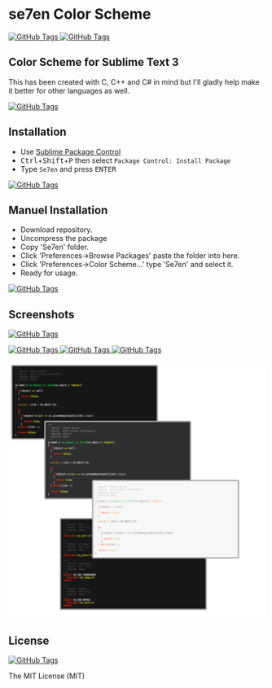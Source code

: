 # se7en Color Scheme
[![GitHub Tags](https://img.shields.io/badge/version-1.0.0-brightgreen.svg)
](https://github.com/csknklc/Se7en)
[![GitHub Tags](https://img.shields.io/badge/sublime--text-3-red.svg)
](https://github.com/csknklc/Se7en)

## Color Scheme for Sublime Text 3
This has been created with C, C++ and C# in mind but I'll gladly help make it better for other languages as well.

[![GitHub Tags](https://img.shields.io/badge/coverage-C%2FC%2B%2B-blue.svg)
](https://github.com/csknklc/Se7en)

## Installation

* Use [Sublime Package Control](http://wbond.net/sublime_packages/package_control "Sublime Package Control")
* <kbd>Ctrl</kbd>+<kbd>Shift</kbd>+<kbd>P</kbd> then select `Package Control: Install Package`
* Type `Se7en` and press <kbd>ENTER</kbd>

[![GitHub Tags](https://img.shields.io/badge/status-unavailable-red.svg)
](https://github.com/csknklc/Se7en)

## Manuel Installation
* Download repository.
* Uncompress the package
* Copy 'Se7en' folder.
* Click 'Preferences->Browse Packages' paste the folder into here. 
* Click 'Preferences->Color Scheme...' type 'Se7en' and select it. 
* Ready for usage.

[![GitHub Tags](https://img.shields.io/badge/status-available-brightgreen.svg)
](https://github.com/csknklc/Se7en)

## Screenshots

[![GitHub Tags](https://img.shields.io/badge/theme-Material-orange.svg)
](http://equinsuocha.io/material-theme/#/default)

[![GitHub Tags](https://img.shields.io/badge/color-black-000000.svg)
](https://github.com/csknklc/Se7en)
[![GitHub Tags](https://img.shields.io/badge/color-dark-lightgrey.svg)
](https://github.com/csknklc/Se7en)
[![GitHub Tags](https://img.shields.io/badge/color-light-blue.svg)
](https://github.com/csknklc/Se7en)

![mixed](https://github.com/csknklc/Se7en/blob/master/Screenshots/se7en_mixed.png)

## License
[![GitHub Tags](https://img.shields.io/apm/l/vim-mode.svg)
](https://github.com/csknklc/Se7en)

The MIT License (MIT)
